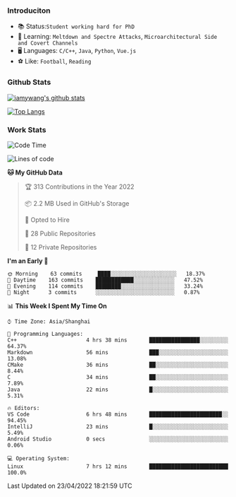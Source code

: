 ### Introduciton

- 📚 Status:`Student working hard for PhD`
- 🔎 Learning: `Meltdown and Spectre Attacks`, `Microarchitectural Side and Covert Channels`
- 🖥️ Languages: `C/C++`, `Java`, `Python`, `Vue.js`
- ⚽ Like: `Football`, `Reading`

### Github Stats

[![iamywang's github stats](https://github-readme-stats.vercel.app/api?username=iamywang&count_private=true&show_icons=true)]()

[![Top Langs](https://github-readme-stats.vercel.app/api/top-langs/?username=iamywang&layout=compact)]()

### Work Stats

<!--START_SECTION:waka-->
![Code Time](http://img.shields.io/badge/Code%20Time-280%20hrs%2032%20mins-blue)

![Lines of code](https://img.shields.io/badge/From%20Hello%20World%20I%27ve%20Written--49%20Thousand%20lines%20of%20code-blue)

**🐱 My GitHub Data** 

> 🏆 313 Contributions in the Year 2022
 > 
> 📦 2.2 MB Used in GitHub's Storage 
 > 
> 💼 Opted to Hire
 > 
> 📜 28 Public Repositories 
 > 
> 🔑 12 Private Repositories  
 > 
**I'm an Early 🐤** 

```text
🌞 Morning    63 commits     ████░░░░░░░░░░░░░░░░░░░░░   18.37% 
🌆 Daytime    163 commits    ████████████░░░░░░░░░░░░░   47.52% 
🌃 Evening    114 commits    ████████░░░░░░░░░░░░░░░░░   33.24% 
🌙 Night      3 commits      ░░░░░░░░░░░░░░░░░░░░░░░░░   0.87%

```


📊 **This Week I Spent My Time On** 

```text
⌚︎ Time Zone: Asia/Shanghai

💬 Programming Languages: 
C++                      4 hrs 38 mins       ████████████████░░░░░░░░░   64.37% 
Markdown                 56 mins             ███░░░░░░░░░░░░░░░░░░░░░░   13.08% 
CMake                    36 mins             ██░░░░░░░░░░░░░░░░░░░░░░░   8.44% 
C                        34 mins             ██░░░░░░░░░░░░░░░░░░░░░░░   7.89% 
Java                     22 mins             █░░░░░░░░░░░░░░░░░░░░░░░░   5.31%

🔥 Editors: 
VS Code                  6 hrs 48 mins       ███████████████████████░░   94.45% 
IntelliJ                 23 mins             █░░░░░░░░░░░░░░░░░░░░░░░░   5.49% 
Android Studio           0 secs              ░░░░░░░░░░░░░░░░░░░░░░░░░   0.06%

💻 Operating System: 
Linux                    7 hrs 12 mins       █████████████████████████   100.0%

```


 Last Updated on 23/04/2022 18:21:59 UTC
<!--END_SECTION:waka-->
